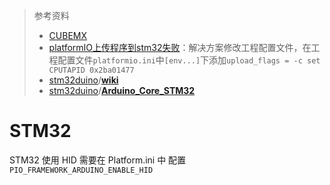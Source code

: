 > 参考资料
>
> - [CUBEMX](https://www.st.com/zh/development-tools/stm32cubemx.html)
> - [platformIO上传程序到stm32失败](https://blog.csdn.net/nick_young_qu/article/details/108217987)：解决方案修改工程配置文件，在工程配置文件`platformio.ini`中`[env...]`下添加`upload_flags = -c set CPUTAPID 0x2ba01477`
> - [stm32duino](https://github.com/stm32duino)/**[wiki](https://github.com/stm32duino/wiki)**
> - [stm32duino](https://github.com/stm32duino)/**[Arduino_Core_STM32](https://github.com/stm32duino/Arduino_Core_STM32)**

# STM32

STM32 使用 HID 需要在 Platform.ini 中 配置 `PIO_FRAMEWORK_ARDUINO_ENABLE_HID`

